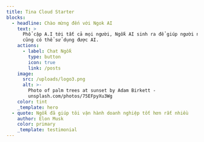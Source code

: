 ```yaml
---
title: Tina Cloud Starter
blocks:
  - headline: Chào mừng đến với Ngok AI
    text: >
      Phổ cập A.I tới tất cả mọi người, Ngốk AI sinh ra để giúp người ngốc nhất
      cũng có thể sử dụng được AI.
    actions:
      - label: Chat Ngốk
        type: button
        icon: true
        link: /posts
    image:
      src: /uploads/logo3.png
      alt: >-
        Photo of palm trees at sunset by Adam Birkett -
        unsplash.com/photos/75EFpyXu3Wg
    color: tint
    _template: hero
  - quote: Ngốk đã giúp tôi vận hành doanh nghiệp tốt hơn rất nhiều
    author: Elon Musk
    color: primary
    _template: testimonial
---
```


